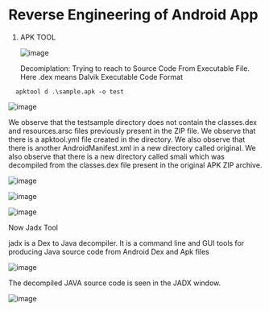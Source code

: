 # Reverse Engineering of Android App #
1. APK TOOL

   ![image](https://github.com/anandurdas11/Android_security/assets/83402050/c2e0cc9c-25da-4a34-9c5d-4db42c8c2df7)

   Decomiplation: Trying to reach to Source Code From Executable File. Here .dex means Dalvik Executable Code Format

```
  apktool d .\sample.apk -o test
```


![image](https://github.com/anandurdas11/Android_security/assets/83402050/427b1121-c7ec-4b55-82d9-6b3ab14a8351)

We observe that the testsample directory does not contain the classes.dex and resources.arsc files previously present in the ZIP file. 
We observe that there is a apktool.yml file created in the directory. We also observe that there is another AndroidManifest.xml in a new directory called original.
We also observe that there is a new directory called smali which was decompiled from the classes.dex file present in the original APK ZIP archive.

![image](https://github.com/anandurdas11/Android_security/assets/83402050/1c3b9dff-86f4-402b-96bc-1737c8cbebbb)

![image](https://github.com/anandurdas11/Android_security/assets/83402050/4a20dc01-b8a3-4dcb-9278-bdc4f9933804)

![image](https://github.com/anandurdas11/Android_security/assets/83402050/249db967-9354-43ce-b6c2-ec737cd92d4d)

Now Jadx Tool

jadx is a Dex to Java decompiler. It is a command line and GUI tools for producing Java source code from Android Dex and Apk files

![image](https://github.com/anandurdas11/Android_security/assets/83402050/3991cca9-f833-49b9-b924-a4ab047baf7f)

The decompiled JAVA source code is seen in the JADX window.

![image](https://github.com/anandurdas11/Android_security/assets/83402050/573a8fbe-8250-4823-aac3-627c28948433)
